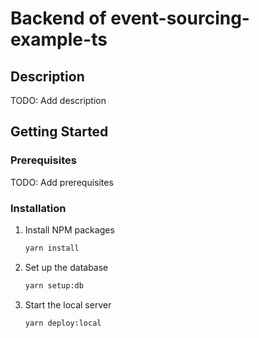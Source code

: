 # Backend of event-sourcing-example-ts

## Description

TODO: Add description

## Getting Started

### Prerequisites

TODO: Add prerequisites

### Installation

1. Install NPM packages

    ```bash
    yarn install
    ```

2. Set up the database

    ```bash
    yarn setup:db
    ```

3. Start the local server

    ```bash
    yarn deploy:local
    ```
